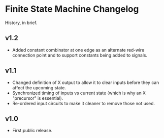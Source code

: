 # Finite State Machine Changelog

History, in brief.

## v1.2

- Added constant combinator at one edge as an alternate red-wire connection point and to support constants being added to signals.

## v1.1

- Changed definition of X output to allow it to clear inputs before they can affect the upcoming state.
- Synchronized timing of inputs vs current state (which is why an X "precursor" is essential).
- Re-ordered input circuits to make it cleaner to remove those not used.

## v1.0

- First public release.
